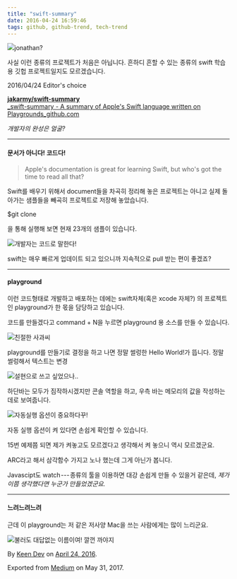 ```yaml
---
title: "swift-summary"
date: 2016-04-24 16:59:46
tags: github, github-trend, tech-trend 
---
```



![][image0]jonathan?

사실 이런 종류의 프로젝트가 처음은 아닙니다. 흔하디 흔할 수 있는 종류의 swift 학습용 깃헙 프로젝트일지도 모르겠습니다.

2016/04/24 Editor's choice

[**jakarmy/swift-summary**  
_swift-summary - A summary of Apple's Swift language written on Playgrounds_github.com][anchor0][][anchor1]

_개발자의 완성은 얼굴?_

---

#### 문서가 아니다! 코드다!
> 
> Apple's documentation is great for learning Swift, but who's got the time to read all that?

Swift를 배우기 위해서 document들을 차곡히 정리해 놓은 프로젝트는 아니고 실제 돌아가는 샘플들을 빼곡히 프로젝트로 저장해 놓았습니다.

$git clone

을 통해 실행해 보면 현재 23개의 샘플이 있습니다.

![][image1]개발자는 코드로 말한다!

swift는 매우 빠르게 업데이트 되고 있으니까 지속적으로 pull 받는 편이 좋겠죠?

---

#### playground

이런 코드형태로 개발하고 배포하는 데에는 swift자체(혹은 xcode 자체?) 의 프로젝트인 playground가 한 몫을 담당하고 있습니다.

코드를 만들겠다고 command + N을 누르면 playground 용 소스를 만들 수 있습니다.

![][image2]친절한 사과씨

playground를 만들기로 결정을 하고 나면 정말 썰렁한 Hello World!가 뜹니다. 정말 썰렁해서 텍스트는 변경

![][image3]설현으로 쓰고 싶었으나..

하단바는 모두가 짐작하시겠지만 콘솔 역할을 하고, 우측 바는 메모리의 값을 작성하는 데로 보여줍니다.

![][image4]자동실행 옵션이 중요하다꾸!

자동 실행 옵션이 켜 있다면 손쉽게 확인할 수 있습니다.

15번 예제쯤 되면 제가 켜놓고도 모르겠다고 생각해서 켜 놓으니 역시 모르겠군요.

ARC라고 해서 삼각함수 가지고 노나 했는데 그게 아닌가 봅니다.

Javascipt도 watch --- 종류의 툴을 이용하면 대강 손쉽게 만들 수 있을거 같은데, _제가 이쯤 생각했다면 누군가 만들었겠군요._

---

#### 느려느려느려

근데 이 playground는 저 같은 저사양 Mac을 쓰는 사람에게는 많이 느리군요.

![][image5]불러도 대답없는 이름이여! 깔껀 까야지

By [Keen Dev][anchor2] on [April 24, 2016][anchor3].

Exported from [Medium][anchor4] on May 31, 2017\.


[anchor0]: https://github.com/jakarmy/swift-summary "https://github.com/jakarmy/swift-summary"
[anchor1]: https://github.com/jakarmy/swift-summary
[anchor2]: https://medium.com/@keendev
[anchor3]: https://medium.com/p/f36bcc13279
[anchor4]: https://medium.com


[image0]: /images/1*Y1dE34oLvVcFZIRANbrxBA.png
[image1]: /images/1*jcW7cI84TcnInJAkxF0s7A.png
[image2]: /images/1*6uKXXLZdwM76bC_rgvgmNw.png
[image3]: /images/1*-TLxLH9WRKBbsMot_iGCXA.png
[image4]: /images/1*g3fA5zxUWMs8C7i8kNdCdg.png
[image5]: /images/1*1P6WAP7t30uZqKWOJ6aJHQ.pn